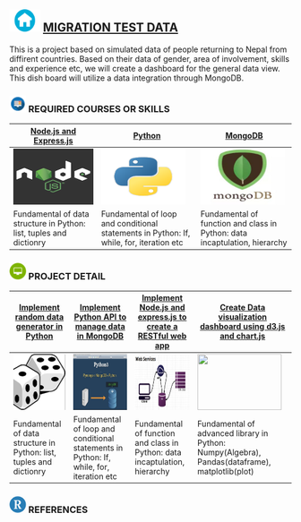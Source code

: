 ##  <img src = "sample/home.png" width="55" height="40" /> [MIGRATION TEST DATA](https://npdatax.github.io/migration)

This is a project based on simulated data of people returning to Nepal from diffirent countries. Based on their data of gender, area of involvement, skills and experience etc, we will create a dashboard for the general data view. This dish board will utilize a data integration through MongoDB.


###  <img src = "sample/lecture.png" width="30" height="30" />  REQUIRED COURSES OR SKILLS

|  [Node.js and Express.js](intro/1.1.DataStructure.md)  | [Python](intro/2/1.2.LoopsAndConditions.md) | [MongoDB](intro/3/1.3.FunctionAndClass.md)  | 
| --- | --- | --- | 
|<img src = "sample/node.jpg" width="150" height="100" /> | <img src = "sample/python.png" width="150" height="100" />  |<img src = "sample/mongo.png" width="150" height="100" /> |
| Fundamental of data structure in Python: list, tuples and dictionry | Fundamental of loop and conditional statements in Python: If, while, for, iteration etc | Fundamental of function and class in Python: data incaptulation, hierarchy | 


### <img src = "sample/project.png" width="30" height="30" />  PROJECT DETAIL

| [Implement random data generator in Python](intro/4/1.4.Project-RandomWalk.md)  | [Implement Python API to manage data in MongoDB](intro/5/1.5.Project-Diffusion.md) | [Implement Node.js and express.js to create a RESTful web app](intro/2/1.2.LoopsAndConditions.md)  | [Create Data visualization dashboard using d3.js and chart.js](intro/3/1.3.FunctionAndClass.md) |
| --- | --- | --- | --- |
|<img src = "sample/random.png" width="150" height="100" /> | <img src = "sample/pymongo.jpg" width="150" height="100" />  |<img src = "sample/restful.jpg" width="150" height="100" /> | <img src = "https://anmolkoul.files.wordpress.com/2015/06/projectnew.gif" width="150" height="100" />| 
| Fundamental of data structure in Python: list, tuples and dictionry | Fundamental of loop and conditional statements in Python: If, while, for, iteration etc | Fundamental of function and class in Python: data incaptulation, hierarchy | Fundamental of advanced library in Python: Numpy(Algebra), Pandas(dataframe), matplotlib(plot) |


### <img src = "sample/R.png" width="30" height="30" /> REFERENCES

